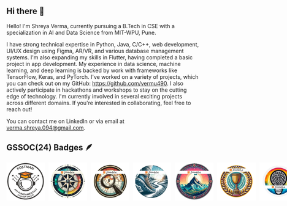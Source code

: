 ## Hi there 👋

Hello! I'm Shreya Verma, currently pursuing a B.Tech in CSE with a specialization in AI and Data Science from MIT-WPU, Pune.

I have strong technical expertise in Python, Java, C/C++, web development, UI/UX design using Figma, AR/VR, and various database management systems. I'm also expanding my skills in Flutter, having completed a basic project in app development. My experience in data science, machine learning, and deep learning is backed by work with frameworks like TensorFlow, Keras, and PyTorch.
I've worked on a variety of projects, which you can check out on my GitHub: https://github.com/vermu490. I also actively participate in hackathons and workshops to stay on the cutting edge of technology.
I'm currently involved in several exciting projects across different domains. If you're interested in collaborating, feel free to reach out!

You can contact me on LinkedIn or via email at verma.shreya.094@gmail.com.

## GSSOC(24) Badges 🪶
<div style='display:flex; align-items:center; gap: 10px;' align='center'>
<img src="https://raw.githubusercontent.com/girlscript/gssoc-website-new/main/public/badges/postman.png" width="100px" height="100px" />
  <img src="https://github.com/girlscript/gssoc-website-new/blob/main/public/badges/1.png" width="100px" height="100px" />
  <img src="https://github.com/girlscript/gssoc-website-new/blob/main/public/badges/2.png" width="100px" height="100px" />
  <img src="https://github.com/girlscript/gssoc-website-new/blob/main/public/badges/3.png" width="100px" height="100px" />
  <img src="https://github.com/girlscript/gssoc-website-new/blob/main/public/badges/4.png" width="100px" height="100px" />
  <img src="https://github.com/girlscript/gssoc-website-new/blob/main/public/badges/5.png" width="100px" height="100px" />
  <img src="https://github.com/girlscript/gssoc-website-new/blob/main/public/badges/6.png" width="100px" height="100px" />
  <img src="https://github.com/girlscript/gssoc-website-new/blob/main/public/badges/7.png" width="100px" height="100px" />
  <img src="https://github.com/girlscript/gssoc-website-new/blob/main/public/badges/8.png" width="100px" height="100px" />
</div>
